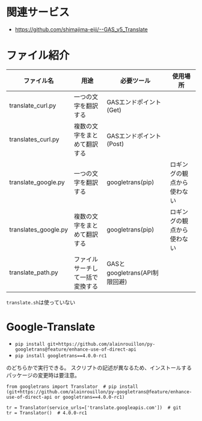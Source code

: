 # 関連サービス
- https://github.com/shimajima-eiji/--GAS_v5_Translate

# ファイル紹介
|ファイル名            |用途|必要ツール|使用場所|
|--------------------|----|---|---|
|translate_curl.py   |一つの文字を翻訳する|GASエンドポイント(Get)||
|translates_curl.py  |複数の文字をまとめて翻訳する|GASエンドポイント(Post)||
|translate_google.py |一つの文字を翻訳する|googletrans(pip)|ロギングの観点から使わない|
|translates_google.py |複数の文字をまとめて翻訳する|googletrans(pip)|ロギングの観点から使わない|
|translate_path.py   |ファイルサーチして一括で変換する|GASとgoogletrans(API制限回避)||

`translate.sh`は使っていない

# Google-Translate
- `pip install git+https://github.com/alainrouillon/py-googletrans@feature/enhance-use-of-direct-api`
- `pip install googletrans==4.0.0-rc1`

のどちらかで実行できる。
スクリプトの記述が異なるため、インストールするパッケージの変更時は要注意。

```
from googletrans import Translator  # pip install (git+https://github.com/alainrouillon/py-googletrans@feature/enhance-use-of-direct-api or googletrans==4.0.0-rc1)

tr = Translator(service_urls=['translate.googleapis.com'])  # git
tr = Translator()  # 4.0.0-rc1
```
